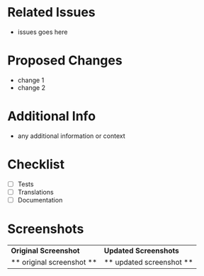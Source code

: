 # Related Issues

*   issues goes here

# Proposed Changes

*   change 1
*   change 2

# Additional Info

*   any additional information or context

# Checklist

*   [ ] Tests
*   [ ] Translations
*   [ ] Documentation

# Screenshots

<table><tbody><tr><td><strong>Original Screenshot</strong></td><td><strong>Updated Screenshots</strong></td></tr><tr><td>** original screenshot **</td><td>** updated screenshot **</td></tr></tbody></table>
